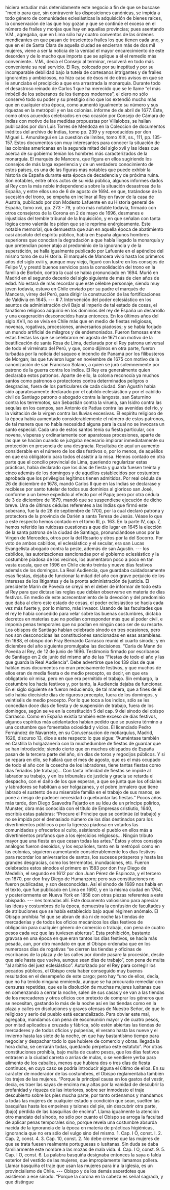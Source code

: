 hiciera estudiar más detenidamente este negocio a fin de que se buscase “medio para que, sin contravenir las disposiciones canónicas, se impida a todo género de comunidades eclesiásticas la adquisición de bienes raíces, la conservación de las que hoy gozan y que se continúe el exceso en el número de frailes y monjas que hay en aquellas provincias; pues asentando V.M., agregaba, que en Lima sólo hay cuatro conventos de las órdenes mendicantes en que pasan de trescientos frailes los que tienen cada uno, y que en el de Santa Clara de aquella ciudad se encierran más de dos mil mujeres, viene a ser la noticia de la verdad el mayor encarecimiento de este desorden y de lo mucho que importa que se aplique a él el remedio más conveniente.. V.M., decía el Consejo al terminar, resolverá en todo más conveniente su real servicio. El Rey, colocado por su ineptitud y por su incomparable debilidad bajo la tutela de cortesanos intrigantes y de frailes ignorantes y ambiciosos, no hizo caso de ésos ni de otros avisos en que se le anunciaba el precipicio a que era arrastrada la monarquía. Durante todo el desastroso reinado de Carlos 1 que ha merecido que se le llame “el más imbécil de los soberanos de los tiempos modernos”, el clero no sólo conservó todo su poder y su prestigio sino que los extendió mucho más que en cualquier otra época, como aumentó igualmente su número y sus riquezas en la metrópoli y en las colonias. informe de de abril de 1677. Éste, como otros acuerdos celebrados en esa ocasión por Consejo de Cámara de Indias con motivo de las medidas propuestas por Villalobos, se hallan publicados por don Luis Torres de Mendoza en la Coleccion de documentos inéditos del archivo de Indias, tomo pp. 239 y y reproducidos por don Miguel L. Amunátegui en La cuestión de límites, tomo XIX, ss., 111, pp. 135-157. Estos documentos son muy interesantes para conocer la situación de las colonias americanas en la segunda mitad del siglo xvii y las ideas que acerca de su gobierno tenían los hombres más caracterizados de la monarquía. El marqués de Mancera, que figura en ellos sugiriendo los consejos de más larga experiencia y de un verdadero conocimiento de estos países, es una de las figuras más notables que puede exhibir la historia de España durante esta época de decadencia y de próxima ruina. Son notables, entre otros actos de su vida pública, algunos informes dados al Rey con la más noble independencia sobre la situación desastrosa de la España, y entre ellos uno de 6 de agosto de 1694. en que, tratándose de la sucesión del trono, se empeña en inclinar al Rey en favor de la casa de Austria, publicado por don Modesto Lafuente en su Historia general de España, tomo xvii, pp. 273 - 79, y otro más notable todavía, firmado con otros consejeros de la Corona en 2 de mayo de 1696, desmanes e injusticias del temble tribunal de la Inquisición, y en que señalan con tanta lógica como valentía los piden que se le reprima enérgicamente. Este notable memorial, que demuestra que aún en aquella época de abatimiento casi absoluto del espíritu público, había en España algunos hombres superiores que conocían la degradación a que había llegado la monarquía y que pretendían poner atajo al predominio de la ignorancia y de la superstición, se halla igualmente publicado por Lafuente en el apéndice del mismo tomo de su Historia. El marqués de Mancera vivió hasta los primeros años del siglo xviii y, aunque muy viejo, figuró con lustre en los consejos de Felipe V, y prestó buenos servicios para la consolidación del trono en la familia de Borbón, contra la cual se había pronunciado en 1694. Murió en Madrid en el segundo decenio del siglo siguiente de más de cien años de edad. No estará de más recordar que este célebre personaje, siendo muy joven todavía, estuvo en Chile enviado por su padre el marqués de Mancera, virrey del Perú, para dirigir la construcción de las fortificaciones de Valdivia en 1645. --- # 7. Intervención del poder eclesiástico en los asuntos de administración civil Bajo el imperio de tal estado de cosas, el fanatismo religioso adquirió en los dominios del rey de España un desarrollo y una exageración desconocidos hasta entonces. En los últimos años del siglo XVII, no se vivía en Chile más que en medio de fiestas religiosas, novenas, rogativas, procesiones, aniversarios piadosos; y se había forjado un mundo artificial de milagros y de endemoniados. Fueron famosas entre estas fiestas las que se celebraron en agosto de 1671 con motivo de la beatificación de santa Rosa de Lima, declarada por el Rey patrona universal de todo el virreinato del Perú, y que, como dijimos en otra parte, fueron turbadas por la noticia del saqueo e incendio de Panamá por los filibusteros de Morgan; las que tuvieron lugar en noviembre de 1675 con motivo de la canonización de san Francisco Solano, a quien se juró solemnemente por patrono de la guerra contra los indios. El Rey era generalmente quien declaraba estos patronos. Aparte de ello, la colonia reconocía ya muchos santos como patronos o protectores contra determinados peligros o desgracias, fuera de los particulares de cada ciudad. San Agustín había sido aparatosamente declarado por el cabildo eclesiástico y por el cabildo civil de Santiago patrono o abogado contra la langosta, san Saturnino contra los terremotos, san Sebastián contra la viruela, san Isidro contra las sequías en los campos, san Antonio de Padua contra las avenidas del río, y la visitación de la virgen contra las lluvias excesivas. El espíritu religioso de la época había aumentado considerablemente el número de estos patronos, de tal manera que no había necesidad alguna para la cual no se invocara un santo especial. Cada uno de estos santos tenía su fiesta particular, con novena, vísperas y ordinariamente con aparatosas procesiones, aparte de las que se hacían cuando se juzgaba necesario implorar inmediatamente su protección en presencia de una desgracia. Resultaba de aquí un aumento considerable en el número de los días festivos o, por lo menos, de aquéllos en que era obligatorio para todos el asistir a la misa. Hemos contado en otra parte que el concilio provincial de Lima, queriendo regularizar estas prácticas, había declarado que los días de fiesta y guarda fuesen treinta y cinco además de los domingos y de aquéllos establecidos por costumbre aprobada que los privilegios legítimos tienen admitidos. Por real cédula de 26 de diciembre de 1678, mandó Carlos II que en las Indias se declarase y recibiese por santo tutelar de todos sus dominios al glorioso san José, conforme a un breve expedido al efecto por el Papa; pero por otra cédula de 3 de diciembre de 1679, mandó que se suspendiese ejecución de dicho breve. Una de últimas cédulas referentes a las Indias que firmó este soberano, fue la de 28 de septiembre de 1700, por la cual declaró patrona y protectora de la provincia de Darién a santa Teresa de Jesús. Véase lo que a este respecto hemos contado en el tomo III, p. 163. En la parte IV, cap. 7, hemos referido las ruidosas cuestiones a que dio lugar en 1645 la elección de la santa patrona de la ciudad de Santiago, pronunciándose unos por la Virgen de Mercedes, otros por la del Rosario y otros por la del Socorro. Por voto de ambos cabildos, el eclesiástico y el secular, era san Lucas Evangelista abogado contra la peste, además de san Agustín. --- los cabildos, las autorizaciones sancionadas por el gobierno eclesiástico y la costumbre piadosa de los vecinos, los aumentaron poco a poco en tan vasta escala, que en 1696 en Chile ciento treinta y nueve días festivos además de los domingos. La Real Audiencia, que guardaba cuidadosamente esas fiestas, dejaba de funcionar la mitad del año con grave perjuicio de los intereses de los litigantes y de la pronta administración de justicia. El presidente Marín de Poveda se creyó en el deber de informar de todo esto al Rey para que dictase las reglas que debían observarse en materia de días festivos. En medio de este acrecentamiento de la devoción y del predominio que daba al clero este estado de cosas, el poder eclesiástico se hacía cada vez más fuerte y, por lo mismo, más invasor. Usando de las facultades que el rey le había concedido para velar sobre las buenas costumbres, dictaba decretos en materias que no podían corresponder más que al poder civil, e imponía penas temporales que no podían en ningún caso ser de su resorte. Los obispos de Santiago habían celebrado sínodo en tres ocasiones, pero nos son desconocidas las constituciones sancionadas en esas asambleas. En 1688, el obispo don Fray Bernardo Carrasco reunió el cuarto sínodo; y en diciembre del año siguiente promulgaba las decisiones. “Caria de Mann de Poveda al Rey, de 12 de junio de 1696. Testimonio firmado por escribanos de Santiago en 2 de junio del mismo año de las “Fiestas de todo el año y las que guarda la Real Audiencia”. Debe advertirse que los 139 días de que hablan esos documentos no eran precisamente festivos, y que muchos de ellos eran de media fiesta o de medio precepto, es decir, en que era obligatorio oír misa, pero en que era permitido el trabajo. Sin embargo, la costumbre los hacía festivos y, por tanto, la Audiencia dejaba de funcionar. En el siglo siguiente se fueron reduciendo, de tal manera, que a fines de él sólo había diecisiete días de riguroso precepto, fuera de los domingos, y veintiséis de medio precepto. Por lo que toca a los indios, sólo se les concedían doce días de fiesta y de suspensión de trabajo, fuera de los domingos, según se ve en la constitución 5 del cap. 9 del sínodo del obispo Carrasco. Como en España existía también este exceso de días festivos, algunos espíritus más adelantados habían pedido que se pusiera término a una costumbre que fomentaba ociosidad y vicios. El licenciado Pedro Fernández de Navarrete, en su Con.sensucion de motiarquíus, Madrid, 1626, discurso 13, dice a este respecto lo que sigue: “Auméntase también en Castilla la holgazanería con la muchedumbre de fiestas de guardar que se han introducido; siendo cierto que en muchos obispados de España pasan de la tercera parte del año, sin días de toros y regocijos públicos. Y si se repara en ello, se hallará que el mes de agosto, que es el más ocupado de todo el año con la cosecha de los labradores, tiene tantas fiestas como días feriados (de trabajo)... Con tanta infinidad de fiestas se impide al labrador su trabajo, y en los tribunales de justicia y gracia se retarda el despacho, con el daño de los que esperan, a que se junta que los oficiales y labradores se habitúan a ser holgazanes, y el pobre jornalero que tiene labrado el sustento de su miserable familia en el trabajo de sus manos, se pone a riesgo de padecer necesidad o quebrantar las fiestas.” Pocos años más tarde, don Diego Saavedra Fajardo en su Ideu de un príncipe polírico, Munster, obra más conocida con el título de Empresas cristiutio, 1640, escribía estas palabras: “Procure el Príncipe que se continúe (el trabajo) y no se impida por el demasiado número de los días destinados para los divertimientos públicos o por la ligereza piadosa en votarlos las comunidades y ofrecerlos al culto, asistiendo el pueblo en ellos más a divertimientos profanos que a los ejercicios religiosos... Ningún tributo mayor que una fiesta en que cesan todas las artes.” Éstos y otros consejos análogos fueron desoídos, y los españoles, tanto en la metrópoli como en las colonias, siguieron aumentando considerablemente los días festivos para recordar los aniversarios de santos, los sucesos prósperos y hasta las grandes desgracias, como los terremotos, inundaciones, etc. Fueron celebrados estos sínodos el primero en 1583 por don fray Diego de Medellín, el segundo en 1612 por don Juan Pérez de Espinoza, y el tercero en 1670, por don fray Diego de Humanzoro; pero sus constituciones no fueron publicadas, y son desconocidas. Así el sínodo de 1689 nos habla en el texto, que fue publicado en Lima en 1690, y en la misma ciudad en 1764, y posteriormente en Nueva York en 1858 con otras piezas referentes a este obispado. --- nes tomadas allí. Este documento valiosísimo para apreciar las ideas y costumbres de la época, demuestra la confusión de facultades y de atribuciones que se había establecido bajo aquel régimen anómalo. El Obispo prohibía “el que se abran de día ni de noche las tiendas de mercaderías y de todos los oficios mecánicos los días festivos de obligación para cualquier género de comercio o trabajo, con pena de cuatro pesos cada vez que las tuviesen abiertas”. Esta prohibición, bastante gravosa en una época en que eran tantos los días festivos, se hacía más pesada, aun, por otro mandato en que el Obispo ordenaba que en los numerosos días de rogativas “se cierren las tiendas y oficinas de escribanos de la plaza y de las calles por donde pasare la procesión, desde que sale hasta que vuelva, aunque sean días de trabajo”, con pena de multa “al arbitrio del juez eclesiástico”. Autorizado por el Rey para corregir los pecados públicos, el Obispo creía haber conseguido muy buenos resultados en el desempeño de este cargo; pero hay “uno de ellos, decía, que no ha tenido ninguna enmienda, aunque se ha procurado remediar con censuras repetidas, que es la disolución de muchas mujeres lusitanas que en comenzando a cerrar la noche, salen de sus casas y se van a las tiendas de los mercaderes y otros oficios con pretexto de comprar los géneros que se necesitan, gastando lo más de la noche así en las tiendas como en la plaza y calles en disoluciones y graves ofensas de Nuestro Señor, de que lo religioso y serio del pueblo está escandalizado. Para obviar este mal, agregaba, mandamos con pena de excomunión mayor y de cuatro pesos, por mitad aplicados a cruzada y fábrica, sólo estén abiertas las tiendas de mercaderes y de todos oficios y pulperías, el verano hasta las nueve y el invierno hasta las siete de la noche, en que hay bastantísimo tiempo para negociar y despachar todo lo que hubiere de comercio y obras. llegada la hora dicha, se cerrarán todas, quedando perpetuo este estatuto”. Por otras constituciones prohibía, bajo multa de cuatro pesos, que los días festivos entrasen a la ciudad carreta o arrias de mulas, o se vendiere yerba para alimento de los caballos, menos que hubiera dos o tres días de fiesta continuos, en cuyo caso se podría introducir alguna el último de ellos. En su carácter de moderador de las costumbres, el Obispo reglamentaba también los trajes de las mujeres. “Porque la principal causa en los gastos del vestir, decía, es traer las sayas de encima muy altas por la vanidad de descubrir la profanidad y riqueza de las interiores, sobre ser inmodesto el traje descubierto sobre los pies mucha parte, por tanto ordenamos y mandamos a todas las mujeres de cualquier estado y condición que sean, suelten las basquiñas hasta los empeines y talones del pie, sin descubrir otra parte, (bajo) pérdida de las basquiñas de encima”. Llama igualmente la atención otro mandato del sínodo, no sólo por cuanto el Obispo se arroga la facultad de aplicar penas temporales sino, porque revela una costumbre absurda nacida de la ignorancia de la época en materia de prácticas higiénicas, ignorancia que no era sólo del vulgo sino del mismo. 1. Cap. I O, const. I. 2. Cap. 2, const. 4. 3. Cap. 10, const. 2. No debe creerse que las mujeres de que se trata fuesen realmente portuguesas o lusitanas. Sin duda se daba familiarmente este nombre a las mozas de mala vida. 4. Cap. I O, const. 9. 5. Cap. I O, const. 6. La palabra basquiña designaba entonces la saya o falda exterior del vestido de las mujeres, que impropiamente llamamos pollera. Llamar basquiña el traje que usan las mujeres para ir a la iglesia, es un provincialismo de Chile. --- Obispo y de los demás sacerdotes que asistieron a ese sínodo. “Porque la corona en la cabeza es señal sagrada, y que distingue